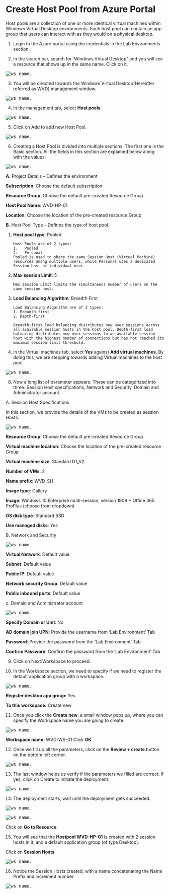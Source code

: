 # Create Host Pool from Azure Portal 
 
 Host pools are a collection of one or more identical virtual machines within Windows Virtual Desktop environments. Each host pool can contain an app group that users can interact with as they would on a physical desktop. 

1. Login to the Azure portal using the credentials in the Lab Environments section. 

2. In the search bar, search for ‘Windows Virtual Desktop” and you will see a resource that shows up in the same name. Click on it. 

<kbd>![ws name.](media/1.png)</kbd>
 

3. You will be directed towards the Windows Virtual Desktop(Hereafter referred as WVD) management window.  

<kbd>![ws name.](media/2.png)</kbd>


4. In the management tab, select **Host pools**. 

<kbd>![ws name.](media/3.png)</kbd>


5. Click on Add to add new Host Pool. 

<kbd>![ws name.](media/4.png)</kbd>


6. Creating a Host Pool is divided into multiple sections. The first one is the Basic section. All the fields in this section are explained below along with the values: 

 <kbd>![ws name.](media/5.png)</kbd>
 
 
**A.** Project Details – Defines the environment 

**Subscription**: Choose the default subscription

**Resource Group**: Choose the default pre-created Resource Group

**Host Pool Name**: WVD-HP-01 

**Location**: Choose the location of the pre-created resource Group

**B.** Host Pool Type – Defines the type of host pool. 

1. **Host pool type**: Pooled
 

       Host Pools are of 2 types:
       1.	Pooled
       2.	Personal
       Pooled is used to share the same Session Host (Virtual Machine) resources among multiple users, while Personal uses a dedicated   Session host of individual user.

   
    

    
2. **Max session Limit**: 5


       Max session Limit limits the simultaneous number of users on the same session host.
  
    
   
3. **Load Balancing Algorithm**: Breadth First



       Load Balancing Algorithm are of 2 types:
       1. Breadth-first
       2. Depth-first

       Breadth-first load balancing distributes new user sessions across all available session hosts in the host pool. Depth-first load balancing distributes new user sessions to an available session host with the highest number of connections but has not reached its maximum session limit threshold.
   
   

   
7. In the Virtual machines tab, select **Yes** against **Add virtual machines**. By doing this, we are stepping towards adding Virtual machines to the host pool. 

<kbd>![ws name.](media/9.png)</kbd>

8. Now a long list of parameter appears. These can be categorized into three: Session Host specifications, Network and Security, Domain and Administrator account. 

  A. Session Host Specifications 

   In this section, we provide the details of the VMs to be created as session Hosts. 
   
   <kbd>![ws name.](media/10.png)</kbd>
   

   **Resource Group**: Choose the default pre-created Resource Group

   **Virtual machine location**: Choose the location of the pre-created resource Group

   **Virtual machine size**: Standard D1_V2 

   **Number of VMs**: 2 
   
   **Name prefix**: WVD-SH 

   **Image type**: Gallery 

   **Image**: Windows 10 Enterprise multi-session, version 1909 + Office 365 ProPlus (choose from dropdown) 

   **OS disk type**: Standard SSD 

   **Use managed disks**: Yes 
   
   
  B. Network and Security 
 
   <kbd>![ws name.](media/11.png)</kbd>
   
  
  **Virtual Network**: Default value

  **Subnet**: Default value

  **Public IP**: Default value

  **Network security Group**: Default value

  **Public inbound ports**: Default value
 
 
 c. Domain and Administrator account 

 <kbd> ![ws name.](media/12.png)</kbd>
 

   **Specify Domain or Unit**: No 

   **AD domain join UPN**: Provide the username from ‘Lab Environment’ Tab

   **Password**: Provide the password from the ‘Lab Environment’ Tab

   **Confirm Password**: Confirm the password from the ‘Lab Environment’ Tab
   
9. Click on Next:Workspace to proceed. 

10. In the Workspace section, we need to specify if we need to register the default application group with a workspace. 

   <kbd> ![ws name.](media/13.png)</kbd>
    
    
**Register desktop app group:** Yes 

**To this workspace:** Create new
    
11.  Once you click the **Create new**, a small window pops up, where you can specify the Workspace name you are going to create.  

<kbd>![ws name.](media/14.png)</kbd>


**Workspace name:** WVD-WS-01 
Click **OK** 

12. Once we fill up all the parameters, click on the  **Review + create** button on the bottom left corner. 

<kbd>![ws name.](media/15.png)</kbd>


13. The last window helps us verify if the parameters we filled are correct. If yes, click on Create to initiate the deployment. 

<kbd>![ws name.](media/16.png)</kbd>


14. The deployment starts, wait until the deployment gets succeeded.  

<kbd>![ws name.](media/17.png)</kbd>


<kbd>![ws name.](media/18.png)</kbd>
 
 
Click on **Go to Resource**.

15. You will see that the **Hostpool WVD-HP-01** is created with 2 session hosts in it, and a default application group (of type Desktop). 

Click on **Session Hosts** 

<kbd>![ws name.](media/19.png)</kbd>


16. Notice the Session Hosts created, with a name concatenating the Name Prefix and increment number. 


<kbd>![ws name.](media/20.png)</kbd>

